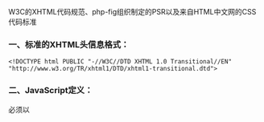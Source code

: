 W3C的XHTML代码规范、php-fig组织制定的PSR以及来自HTML中文网的CSS代码标准

### 一、标准的XHTML头信息格式：

```
<!DOCTYPE html PUBLIC "-//W3C//DTD XHTML 1.0 Transitional//EN" "http://www.w3.org/TR/xhtml1/DTD/xhtml1-transitional.dtd">
```

### 二、JavaScript定义：

必须以<script language="javascript" type="text/javascript">

### 三、标签与属性

1、所有标签元素和属性的名字都必须使用小写

2、所有属性必须用引号“ ”括起来

3、给所有属性都必须有一个值

4、所有标记都必须有一个相应的结束标记

5、所有标记都必须合理嵌套

### 四、PHP规范

1、源文件只能使用<?php和<?=两种标签

2、源文件必须是不带BOM的UTF-8编码文件

3、源文件缩进采用4个空格

4、严格控制每行120个字符

5、关键字必须小写

6、if、else、elseif、switch、for、foreach、case、while、go、try、catch 等关键词后面必须加空格，流程控制语句起始的花括号是不需要另起一行。

### 五、CSS语法

1、对于以逗号分隔的属性值，每个逗号后面都应该插入一个空格

2、不要在rgb()、rgba()值内部的逗号后面插入表格，这样有利于从多个属性值中区分多个颜色值

3、对于属性值或者颜色参数，省略小于1的小数前面的0

4、十六进制应该全部小写，尽量使用简写模式

5、避免为0值指定单位，用margin:0代替margin:0px

6、不要用@import，可使用多个<link>元素代替

### 六、class命名

1、class名称中只能出现小写字符和破折号

2、避免过度任意的简写

3、名称应尽可能短且意义明确





